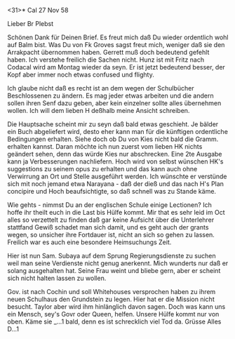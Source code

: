 <31>* Cal 27 Nov 58

Lieber Br Plebst

Schönen Dank für Deinen Brief. Es freut mich daß Du wieder ordentlich wohl auf Balm bist. Was Du von Fk Groves sagst freut mich, weniger daß sie den Arrakpacht übernommen haben. Gerrett muß doch bedeutend gefehlt haben. Ich verstehe freilich die Sachen nicht. Hunz ist mit Fritz nach Codacal wird am Montag wieder da seyn. Er ist jetzt bedeutend besser, der Kopf aber immer noch etwas confused und flighty.

Ich glaube nicht daß es recht ist an dem wegen der Schulbücher Beschlossenen zu ändern. Es mag jeder etwas arbeiten und die andern sollen ihren Senf dazu geben, aber kein einzelner sollte alles übernehmen wollen. Ich will dem lieben H deßhalb meine Ansicht schreiben.

Die Hauptsache scheint mir zu seyn daß bald etwas geschieht. Je bälder ein Buch abgeliefert wird, desto eher kann man für die künftigen ordentliche Bedingungen erhalten. Siehe doch ob Du von Kies nicht bald die Gramm. erhalten kannst. Daran möchte ich nun zuerst vom lieben HK nichts geändert sehen, denn das würde Kies nur abschrecken. Eine 2te Ausgabe kann ja Verbesserungen nachliefern. Hoch wird von selbst wünschen HK's suggestions zu seinem opus zu erhalten und das kann auch ohne Verwirrung an Ort und Stelle ausgeführt werden. Ich wünschte er verstünde sich mit noch jemand etwa Narayana - daß der dieß und das nach H's Plan concipire und Hoch beaufsichtigte, so daß schnell was zu Stande käme.

Wie gehts - nimmst Du an der englischen Schule einige Lectionen? Ich hoffe ihr theilt euch in die Last bis Hülfe kommt. Mir that es sehr leid im Oct alles so verzettelt zu finden daß gar keine Aufsicht über die Unterlehrer stattfand Gewiß schadet man sich damit, und es geht auch der grants wegen, so unsicher ihre Fortdauer ist, nicht an sich so gehen zu lassen. Freilich war es auch eine besondere Heimsuchungs Zeit.

Hier ist nun Sam. Subaya auf dem Sprung Regierungsdienste zu suchen weil man seine Verdienste nicht genug anerkennt. Mich wunderts nur daß er solang ausgehalten hat. Seine Frau weint und bliebe gern, aber er scheint sich nicht halten lassen zu wollen.

Gov. ist nach Cochin und soll Whitehouses versprochen haben zu ihrem neuen Schulhaus den Grundstein zu legen. Hier hat er die Mission nicht besucht. Taylor aber wird ihm hinlänglich davon sagen. Doch was kann uns ein Mensch, sey's Govr oder Queen, helfen. Unsere Hülfe kommt nur von oben. Käme sie _...1 bald, denn es ist schrecklich viel Tod da. Grüsse Alles  D...1

